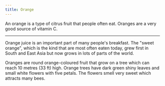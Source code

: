 ```yaml
---
title: Orange
---
```


An orange is a type of citrus fruit that people often eat. Oranges are a very good source of vitamin C.

---

Orange juice is an important part of many people's breakfast. The "sweet orange", which is the kind that are most often eaten today, grew first in South and East Asia but now grows in lots of parts of the world.

Oranges are round orange-coloured fruit that grow on a tree which can reach 10 metres (33 ft) high. Orange trees have dark green shiny leaves and small white flowers with five petals. The flowers smell very sweet which attracts many bees.